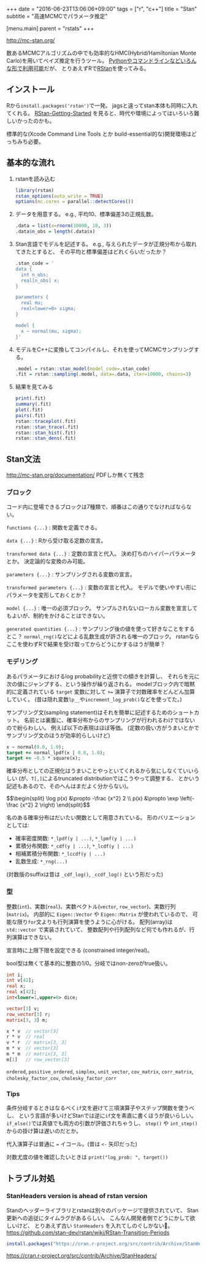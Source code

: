 +++
date = "2016-06-23T13:06:06+09:00"
tags = ["r", "c++"]
title = "Stan"
subtitle = "高速MCMCでパラメータ推定"

[menu.main]
  parent = "rstats"
+++

http://mc-stan.org/

数あるMCMCアルゴリズムの中でも効率的なHMC(Hybrid/Hamiltonian Monte Carlo)を用いてベイズ推定を行うツール。
[Pythonやコマンドラインなどいろんな形で利用可能](http://mc-stan.org/interfaces/)だが、
とりあえずRで[RStan](http://mc-stan.org/interfaces/rstan.html)を使ってみる。

## インストール

Rから`install.packages('rstan')`で一発。
jagsと違ってstan本体も同時に入れてくれる。
[RStan-Getting-Started](https://github.com/stan-dev/rstan/wiki/RStan-Getting-Started)
を見ると、時代や環境によってはいろいろ難しいかったのかも。

標準的な(Xcode Command Line Tools とか build-essential的な)開発環境はどっちみち必要。

## 基本的な流れ

1. rstanを読み込む
   ```r
   library(rstan)
   rstan_options(auto_write = TRUE)
   options(mc.cores = parallel::detectCores())
   ```

1. データを用意する。
   e.g., 平均10、標準偏差3の正規乱数。
   ```r
   .data = list(x=rnorm(10000, 10, 3))
   .data$n_obs = length(.data$x)
   ```

1.  Stan言語でモデルを記述する。
    e.g., 与えられたデータが正規分布から取れてきたとすると、
    その平均と標準偏差はどれくらいだったか？
    ```r
    .stan_code = '
    data {
      int n_obs;
      real[n_obs] x;
    }

    parameters {
      real mu;
      real<lower=0> sigma;
    }

    model {
      x ~ normal(mu, sigma);
    }'
    ```

1. モデルをC++に変換してコンパイルし、それを使ってMCMCサンプリングする。
   ```r
   .model = rstan::stan_model(model_code=.stan_code)
   .fit = rstan::sampling(.model, data=.data, iter=10000, chains=3)
   ```

1. 結果を見てみる
   ```r
   print(.fit)
   summary(.fit)
   plot(.fit)
   pairs(.fit)
   rstan::traceplot(.fit)
   rstan::stan_trace(.fit)
   rstan::stan_hist(.fit)
   rstan::stan_dens(.fit)
   ```

## Stan文法

http://mc-stan.org/documentation/
PDFしか無くて残念

### ブロック

コード内に登場できるブロックは7種類で、順番はこの通りでなければならない。

`functions {...}`
: 関数を定義できる。

`data {...}`
: Rから受け取る定数の宣言。

`transformed data {...}`
: 定数の宣言と代入。
  決め打ちのハイパーパラメータとか。
  決定論的な変換のみ可能。

`parameters {...}`
: サンプリングされる変数の宣言。

`transformed parameters {...}`
: 変数の宣言と代入。
  モデルで使いやすい形にパラメータを変形しておくとか？

`model {...}`
: 唯一の必須ブロック。
  サンプルされないローカル変数を宣言してもよいが、制約をかけることはできない。

`generated quantities {...}`
: サンプリング後の値を使って好きなことをするとこ？
  `normal_rng()`などによる乱数生成が許される唯一のブロック。
  rstanならここを使わずRで結果を受け取ってからどうにかするほうが簡単？

### モデリング

あるパラメータにおけるlog probabilityと近傍での傾きを計算し、
それらを元に次の値にジャンプする、という操作が繰り返される。
modelブロック内で暗黙的に定義されている `target` 変数に対して
`+=` 演算子で対数確率をどんどん加算していく。
(昔は隠れ変数`lp__`や`increment_log_prob()`などを使ってた。)

サンプリング文(sampling statement)はそれを簡単に記述するためのショートカット。
名前とは裏腹に、確率分布からのサンプリングが行われるわけではないので紛らわしい。
例えば以下の表現はほぼ等価。
(定数の扱い方がうまいとかでサンプリング文のほうが効率的らしいけど)

```stan
x ~ normal(0.0, 1.0);
target += normal_lpdf(x | 0.0, 1.0);
target += -0.5 * square(x);
```

確率分布としての正規化はうまいことやっといてくれるから気にしなくていいらしい
(が、`T[,]`によるtruncated distributionではこうやって調整する、
とかいう記述もあるので、そのへんはまだよく分からない)。

<div>$$\begin{split}
\log p(x) &\propto -\frac {x^2} 2 \\
     p(x) &\propto \exp \left(- \frac {x^2} 2 \right)
\end{split}$$</div>

名のある確率分布はだいたい関数として用意されている。
形のバリエーションとしては:

- 確率密度関数: `*_lpdf(y | ...)`, `*_lpmf(y | ...)`
- 累積分布関数: `*_cdf(y | ...)`, `*_lcdf(y | ...)`
- 相補累積分布関数: `*_lccdf(y | ...)`
- 乱数生成: `*_rng(...)`

(対数版のsuffixは昔は `_cdf_log()`, `_ccdf_log()` という形だった)


### 型

整数(`int`)、実数(`real`)、実数ベクトル(`vector`, `row_vector`)、実数行列(`matrix`)。
内部的に `Eigen::Vector` や `Eigen::Matrix` が使われているので、
可能な限り`for`文よりも行列演算を使うように心がける。
配列(array)は `std::vector` で実装されていて、
整数配列や行列配列など何でも作れるが、行列演算はできない。

宣言時に上限下限を設定できる (constrained integer/real)。

bool型は無くて基本的に整数の1/0。分岐ではnon-zeroがtrue扱い。

```stan
int i;
int v[42];
real x;
real x[42];
int<lower=1,upper=6> dice;

vector[3] v;
row_vector[3] r;
matrix[3, 3] m;

x * v  // vector[3]
r * v  // real
v * r  // matrix[3, 3]
m * v  // vector[3]
m * m  // matrix[3, 3]
m[1]   // row_vector[3]
```

`ordered`, `positive_ordered`, `simplex`, `unit_vector`,
`cov_matrix`, `corr_matrix`, `cholesky_factor_cov`, `cholesky_factor_corr`

### Tips

条件分岐するときはなるべく`if`文を避けて三項演算子やステップ関数を使うべし、
という言語が多いけどStanでは逆に`if`文を素直に書くほうが良いらしい。
`if_else()`では真値でも両方の引数が評価されちゃうし、
`step()` や `int_step()` からの掛け算は遅いのだとか。

代入演算子は普通に `=` イコール。(昔は `<-` 矢印だった)

対数尤度の値を確認したいときは `print("log_prob: ", target())`

## トラブル対処

### StanHeaders version is ahead of rstan version

Stanのヘッダーライブラリとrstanは別々のパッケージで提供されていて、
Stan更新への追従にタイムラグがあるらしい。
こんなん開発者側でどうにかして欲しいけど、
とりあえず古い `StanHeaders` を入れてしのぐしかない。
https://github.com/stan-dev/rstan/wiki/RStan-Transition-Periods

```r
install.packages("https://cran.r-project.org/src/contrib/Archive/StanHeaders/StanHeaders_2.9.0.tar.gz", repos=NULL, type='source')
```

https://cran.r-project.org/src/contrib/Archive/StanHeaders/

